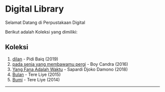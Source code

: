 # Digital Library

Selamat Datang di Perpustakaan Digital

Berikut adalah Koleksi yang dimiliki:
## Koleksi

1. [dilan](ebook/pidi-baiq-dilan-1.pdf) - Pidi Baiq (2019)
2. [pada senja yang membawamu pergi](ebook/BoyCandra-PadaSenjaygmembawamupergi.pdf) - Boy Candra (2016)
4. [Yang Fana Adalah Waktu](ebook/Yangfanaadalahwaktu.pdf) - Sapardi Djoko Damono  (2018)
5. [Bulan](ebook/TereLiye-Bulan.pdf) - Tere Liye (2015)
6. [Bumi](ebook/Bumi-Tereliye.pdf) - Tere Liye (2014)

---
